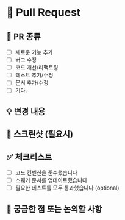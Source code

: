 # 🚀 Pull Request

## 📝 PR 종류
<!-- 해당하는 항목에 x 표시해주세요 -->
- [ ] 새로운 기능 추가
- [ ] 버그 수정
- [ ] 코드 개선/리팩토링
- [ ] 테스트 추가/수정
- [ ] 문서 추가/수정
- [ ] 기타:

## 💡 변경 내용
<!-- 이 PR에서 구현한 내용을 자세하게 설명해주세요 -->

## 📸 스크린샷 (필요시)
<!-- 구현한 기능에 대한 스크린샷이 있다면 추가해주세요 -->

## ✅ 체크리스트
<!-- 해당하는 항목에 x 표시해주세요 -->
- [ ] 코드 컨벤션을 준수했습니다
- [ ] 스웨거 문서를 업데이트했습니다
- [ ] 필요한 테스트를 모두 통과했습니다 (optional)

## 🤔 궁금한 점 또는 논의할 사항
<!-- 리뷰어에게 질문하거나 논의하고 싶은 내용이 있다면 작성해주세요 -->
